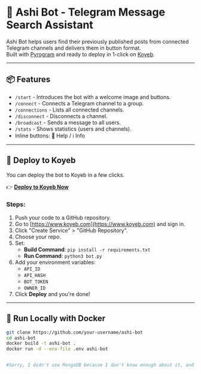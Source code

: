 # 🤖 Ashi Bot - Telegram Message Search Assistant

Ashi Bot helps users find their previously published posts from connected Telegram channels and delivers them in button format.  
Built with [Pyrogram](https://docs.pyrogram.org) and ready to deploy in 1-click on [Koyeb](https://www.koyeb.com).

---

## 📦 Features

- `/start` - Introduces the bot with a welcome image and buttons.
- `/connect` - Connects a Telegram channel to a group.
- `/connections` - Lists all connected channels.
- `/disconnect` - Disconnects a channel.
- `/broadcast` - Sends a message to all users.
- `/stats` - Shows statistics (users and channels).
- Inline buttons: 📘 Help / ℹ️ Info

---

## 🚀 Deploy to Koyeb

You can deploy the bot to Koyeb in a few clicks.

👉 **[Deploy to Koyeb Now](https://www.koyeb.com)**

### Steps:
1. Push your code to a GitHub repository.
2. Go to [https://www.koyeb.com](https://www.koyeb.com) and sign in.
3. Click "Create Service" > "GitHub Repository".
4. Choose your repo.
5. Set:
   - **Build Command**: `pip install -r requirements.txt`
   - **Run Command**: `python3 bot.py`
6. Add your environment variables:
   - `API_ID`
   - `API_HASH`
   - `BOT_TOKEN`
   - `OWNER_ID`
7. Click **Deploy** and you're done!

---

## 🐳 Run Locally with Docker

```bash
git clone https://github.com/your-username/ashi-bot
cd ashi-bot
docker build -t ashi-bot .
docker run -d --env-file .env ashi-bot


#Sorry, I didn't use MongoDB because I don't know enough about it, and I'm using Kali/Linux.
